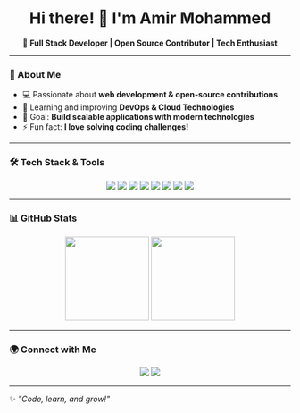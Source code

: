 <h1 align="center">Hi there! 👋 I'm Amir Mohammed</h1>
<p align="center">
🚀 <strong>Full Stack Developer | Open Source Contributor | Tech Enthusiast</strong>  
</p>

---

### **🚀 About Me**
- 💻 Passionate about **web development & open-source contributions**    
- 🌱 Learning and improving **DevOps & Cloud Technologies**  
- 🎯 Goal: **Build scalable applications with modern technologies**  
- ⚡ Fun fact: **I love solving coding challenges!**  

---

### **🛠️ Tech Stack & Tools**
<p align="center">
    <img src="https://img.shields.io/badge/-JavaScript-F7DF1E?style=flat&logo=javascript&logoColor=black" />
    <img src="https://img.shields.io/badge/-PHP-777BB4?style=flat&logo=php&logoColor=white" />
    <img src="https://img.shields.io/badge/-Laravel-FF2D20?style=flat&logo=laravel&logoColor=white" />
    <img src="https://img.shields.io/badge/-Python-3776AB?style=flat&logo=python&logoColor=white" />
    <img src="https://img.shields.io/badge/-Node.js-339933?style=flat&logo=node.js&logoColor=white" />
    <img src="https://img.shields.io/badge/-MySQL-4479A1?style=flat&logo=mysql&logoColor=white" />
    <img src="https://img.shields.io/badge/-React-61DAFB?style=flat&logo=react&logoColor=white" />
    <img src="https://img.shields.io/badge/-Vue.js-4FC08D?style=flat&logo=vue.js&logoColor=white" />
</p>

---

### **📊 GitHub Stats**
<p align="center">
    <img src="https://github-readme-stats.vercel.app/api?username=ce-stack&show_icons=true&theme=dark" height="150" />
    <img src="https://github-readme-streak-stats.herokuapp.com/?user=ce-stack&theme=dark" height="150" />
</p>

---

### **🌍 Connect with Me**
<p align="center">
    <a href="https://www.linkedin.com/in/YOUR-USERNAME/"><img src="https://img.shields.io/badge/-LinkedIn-blue?style=flat&logo=linkedin" /></a>
    <a href="mailto:YOUR-EMAIL@example.com"><img src="https://img.shields.io/badge/-Email-red?style=flat&logo=gmail&logoColor=white" /></a>
</p>

---

✨ _"Code, learn, and grow!"_
